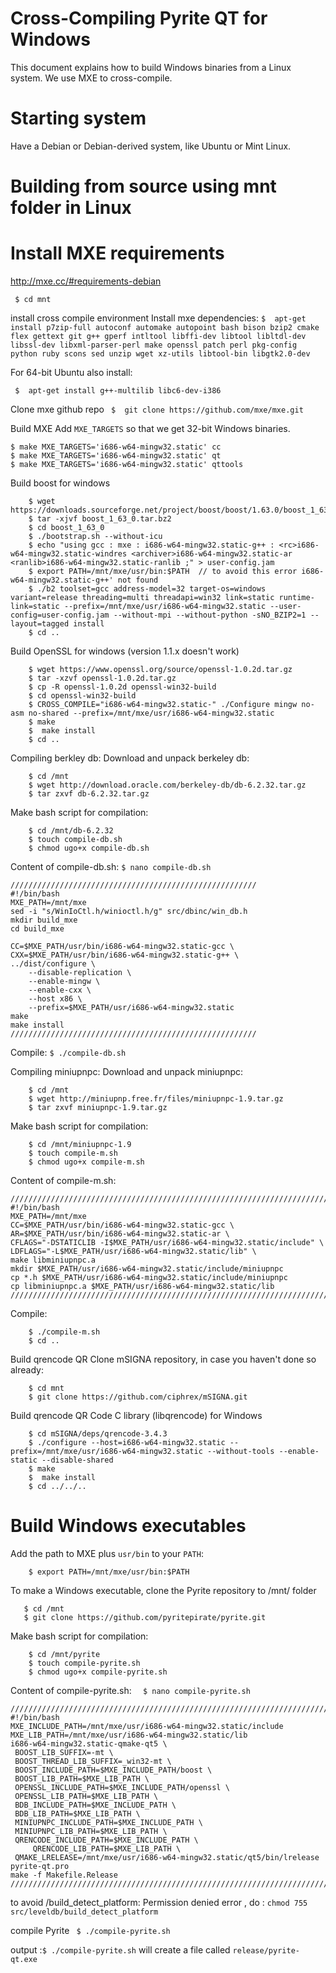 # Cross-Compiling Pyrite QT for Windows 

This document explains how to build Windows binaries from a Linux
system. We use MXE to cross-compile.

# Starting system

Have a Debian or Debian-derived system, like Ubuntu or Mint Linux.

# Building from source using mnt folder in Linux

# Install MXE requirements

http://mxe.cc/#requirements-debian

     $ cd mnt
    
install cross compile environment
Install mxe dependencies:
  ```$  apt-get install p7zip-full autoconf automake autopoint bash bison bzip2 cmake flex gettext git g++ gperf intltool libffi-dev libtool libltdl-dev libssl-dev libxml-parser-perl make openssl patch perl pkg-config python ruby scons sed unzip wget xz-utils libtool-bin libgtk2.0-dev```
  
  For 64-bit Ubuntu also install:
  
  ``` $  apt-get install g++-multilib libc6-dev-i386```
  
Clone mxe github repo
  ``` $  git clone https://github.com/mxe/mxe.git```

Build MXE
Add `MXE_TARGETS` so that we get 32-bit Windows binaries.

```
$ make MXE_TARGETS='i686-w64-mingw32.static' cc
$ make MXE_TARGETS='i686-w64-mingw32.static' qt
$ make MXE_TARGETS='i686-w64-mingw32.static' qttools
```
Build boost for windows
```
    $ wget https://downloads.sourceforge.net/project/boost/boost/1.63.0/boost_1_63_0.tar.bz2
    $ tar -xjvf boost_1_63_0.tar.bz2
    $ cd boost_1_63_0
    $ ./bootstrap.sh --without-icu
    $ echo "using gcc : mxe : i686-w64-mingw32.static-g++ : <rc>i686-w64-mingw32.static-windres <archiver>i686-w64-mingw32.static-ar <ranlib>i686-w64-mingw32.static-ranlib ;" > user-config.jam
    $ export PATH=/mnt/mxe/usr/bin:$PATH  // to avoid this error i686-w64-mingw32.static-g++' not found
    $ ./b2 toolset=gcc address-model=32 target-os=windows variant=release threading=multi threadapi=win32 link=static runtime-link=static --prefix=/mnt/mxe/usr/i686-w64-mingw32.static --user-config=user-config.jam --without-mpi --without-python -sNO_BZIP2=1 --layout=tagged install
    $ cd ..
 ```

Build OpenSSL for windows (version 1.1.x doesn't work)
```
    $ wget https://www.openssl.org/source/openssl-1.0.2d.tar.gz
    $ tar -xzvf openssl-1.0.2d.tar.gz
    $ cp -R openssl-1.0.2d openssl-win32-build
    $ cd openssl-win32-build
    $ CROSS_COMPILE="i686-w64-mingw32.static-" ./Configure mingw no-asm no-shared --prefix=/mnt/mxe/usr/i686-w64-mingw32.static
    $ make
    $  make install
    $ cd ..
 ```
    
Compiling berkley db:
Download and unpack berkeley db:
```
    $ cd /mnt
    $ wget http://download.oracle.com/berkeley-db/db-6.2.32.tar.gz
    $ tar zxvf db-6.2.32.tar.gz
```
Make bash script for compilation:
```
    $ cd /mnt/db-6.2.32
    $ touch compile-db.sh
    $ chmod ugo+x compile-db.sh
```
Content of compile-db.sh:
   ` $ nano compile-db.sh `
```
///////////////////////////////////////////////////////
#!/bin/bash
MXE_PATH=/mnt/mxe
sed -i "s/WinIoCtl.h/winioctl.h/g" src/dbinc/win_db.h
mkdir build_mxe
cd build_mxe

CC=$MXE_PATH/usr/bin/i686-w64-mingw32.static-gcc \
CXX=$MXE_PATH/usr/bin/i686-w64-mingw32.static-g++ \
../dist/configure \
	--disable-replication \
	--enable-mingw \
	--enable-cxx \
	--host x86 \
	--prefix=$MXE_PATH/usr/i686-w64-mingw32.static
make
make install
///////////////////////////////////////////////////////
```

Compile:
    `$ ./compile-db.sh`

Compiling miniupnpc:
Download and unpack miniupnpc:
```
    $ cd /mnt
    $ wget http://miniupnp.free.fr/files/miniupnpc-1.9.tar.gz
    $ tar zxvf miniupnpc-1.9.tar.gz
```
Make bash script for compilation:
```
    $ cd /mnt/miniupnpc-1.9
    $ touch compile-m.sh
    $ chmod ugo+x compile-m.sh
```
Content of compile-m.sh:
```
///////////////////////////////////////////////////////////////////////////
#!/bin/bash
MXE_PATH=/mnt/mxe
CC=$MXE_PATH/usr/bin/i686-w64-mingw32.static-gcc \
AR=$MXE_PATH/usr/bin/i686-w64-mingw32.static-ar \
CFLAGS="-DSTATICLIB -I$MXE_PATH/usr/i686-w64-mingw32.static/include" \
LDFLAGS="-L$MXE_PATH/usr/i686-w64-mingw32.static/lib" \
make libminiupnpc.a
mkdir $MXE_PATH/usr/i686-w64-mingw32.static/include/miniupnpc
cp *.h $MXE_PATH/usr/i686-w64-mingw32.static/include/miniupnpc
cp libminiupnpc.a $MXE_PATH/usr/i686-w64-mingw32.static/lib
////////////////////////////////////////////////////////////////////////////
```
Compile:
```
    $ ./compile-m.sh
    $ cd ..
```

Build qrencode QR
Clone mSIGNA repository, in case you haven't done so already:
```
    $ cd mnt
    $ git clone https://github.com/ciphrex/mSIGNA.git
```
Build qrencode QR Code C library (libqrencode) for Windows
```
    $ cd mSIGNA/deps/qrencode-3.4.3
    $ ./configure --host=i686-w64-mingw32.static --prefix=/mnt/mxe/usr/i686-w64-mingw32.static --without-tools --enable-static --disable-shared
    $ make
    $  make install
    $ cd ../../..
```
    
# Build Windows executables

Add the path to MXE plus `usr/bin` to your `PATH`:
```
    $ export PATH=/mnt/mxe/usr/bin:$PATH
```
To make a Windows executable, clone the Pyrite repository to /mnt/  folder 
 ```
    $ cd /mnt
    $ git clone https://github.com/pyritepirate/pyrite.git
```
Make bash script for compilation:
```
    $ cd /mnt/pyrite
    $ touch compile-pyrite.sh
    $ chmod ugo+x compile-pyrite.sh
```
Content of compile-pyrite.sh:
   ```  $ nano compile-pyrite.sh```
   ```
//////////////////////////////////////////////////////////////////////////////////////////////
#!/bin/bash
MXE_INCLUDE_PATH=/mnt/mxe/usr/i686-w64-mingw32.static/include
MXE_LIB_PATH=/mnt/mxe/usr/i686-w64-mingw32.static/lib
i686-w64-mingw32.static-qmake-qt5 \
	BOOST_LIB_SUFFIX=-mt \
	BOOST_THREAD_LIB_SUFFIX=_win32-mt \
	BOOST_INCLUDE_PATH=$MXE_INCLUDE_PATH/boost \
	BOOST_LIB_PATH=$MXE_LIB_PATH \
	OPENSSL_INCLUDE_PATH=$MXE_INCLUDE_PATH/openssl \
	OPENSSL_LIB_PATH=$MXE_LIB_PATH \
	BDB_INCLUDE_PATH=$MXE_INCLUDE_PATH \
	BDB_LIB_PATH=$MXE_LIB_PATH \
	MINIUPNPC_INCLUDE_PATH=$MXE_INCLUDE_PATH \
	MINIUPNPC_LIB_PATH=$MXE_LIB_PATH \
	QRENCODE_INCLUDE_PATH=$MXE_INCLUDE_PATH \
        QRENCODE_LIB_PATH=$MXE_LIB_PATH \
	QMAKE_LRELEASE=/mnt/mxe/usr/i686-w64-mingw32.static/qt5/bin/lrelease pyrite-qt.pro
make -f Makefile.Release
////////////////////////////////////////////////////////////////////////////////////////////////
```

to avoid /build_detect_platform: Permission denied error , do :
`chmod 755 src/leveldb/build_detect_platform`


compile Pyrite
     ``` $ ./compile-pyrite.sh```
      

output :``` $ ./compile-pyrite.sh ``` will create a file called `release/pyrite-qt.exe`
